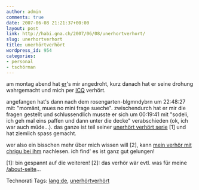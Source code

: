 ```yaml
---
author: admin
comments: true
date: 2007-06-08 21:21:37+00:00
layout: post
link: http://habi.gna.ch/2007/06/08/unerhortverhort/
slug: unerhortverhort
title: unerhörtverhört
wordpress_id: 954
categories:
- personal
- tschörman
---
```


am montag abend hat [er](http://bloxxs.ch/)'s mir angedroht, kurz danach hat er seine drohung wahrgemacht und mich per [ICQ](http://en.wikipedia.org/wiki/ICQ) verhört.

angefangen hat's dann nach dem rosengarten-blgmndybrn um 22:48:27 mit: "momänt, mues no mini frage sueche". zwischendurch hat er mir die fragen gestellt und schlussendlich musste er sich um 00:19:41 mit "sodeli, ich geh mal eins paffen und dann unter die decke" verabschieden (ok, ich war auch müde...).
das ganze ist teil seiner [unerhört verhört serie](http://bloxxs.ch/index.php?s=unerh%C3%B6rt) [1] und hat ziemlich spass gemacht.

wer also ein bisschen mehr über mich wissen will [2], kann [mein verhör mit chrigu bei ihm](http://bloxxs.ch/?p=756) nachlesen. ich find' es ist ganz gut gelungen!

[1]: bin gespannt auf die weiteren!
[2]: das verhör wär evtl. was für meine [/about-seite](http://habi.gna.ch/about/)...


Technorati Tags: [lang:de](http://www.technorati.com/tag/lang:de), [unerhörtverhört](http://www.technorati.com/tag/unerhörtverhört)
